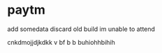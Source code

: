# paytm

add somedata
discard old build
im unable to attend

cnkdmojjdjkdkk
 v bf b b 
 buhiohhbihih
